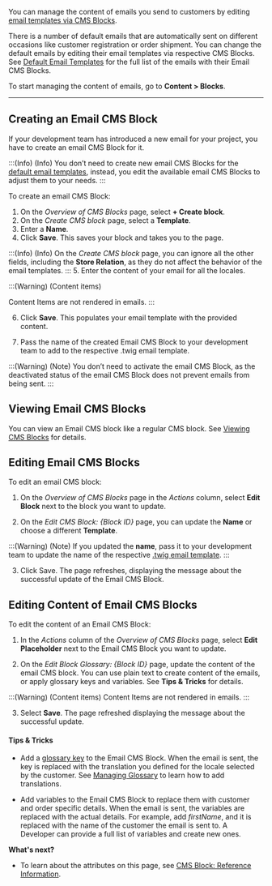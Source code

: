 You can manage the content of emails you send to customers by editing [email templates via CMS Blocks](https://documentation.spryker.com/docs/email-as-a-cms-block-feature-overview). 

There is a number of default emails that are automatically sent on different occasions like customer registration or order shipment. You can change the default emails by editing their email templates via respective CMS Blocks. See [Default Email Templates](https://documentation.spryker.com/docs/email-as-a-cms-block-feature-overview#default-email-templates) for the full list of the emails with their Email CMS Blocks.

To start managing the content of emails, go to **Content > Blocks**.

***

## Creating an Email CMS Block
If your development team has introduced a new email for your project, you have to create an email CMS Block for it.

:::(Info) (Info)
You don’t need to create new email CMS Blocks for the [default email templates](https://documentation.spryker.com/docs/email-as-a-cms-block-feature-overview#default-email-templates), instead, you edit the available email CMS Blocks to adjust them to your needs.
:::

To create an email CMS Block:

1. On the *Overview of CMS Blocks* page, select **+ Create block**. 
2. On the *Create CMS block* page, select a **Template**.
3. Enter a **Name**.
4. Click **Save**. This saves your block and takes you to the 
page.

:::(Info) (Info)
On the *Create CMS block* page, you can ignore all the other fields, including the **Store Relation**, as they do not affect the behavior of the email templates.
:::
5. Enter the content of your email for all the locales. 

:::(Warning) (Content items)

Content Items are not rendered in emails.
:::

6. Click **Save**. This populates your email template with the provided content.

7. Pass the name of the created Email CMS Block to your development team to add to the respective .twig email template.

:::(Warning) (Note)
You don’t need to activate the email CMS Block, as the deactivated status of the email CMS Block does not prevent emails from being sent. 
:::

## Viewing Email CMS Blocks
You can view an Email CMS block like a regular CMS block. See [Viewing CMS Blocks](https://documentation.spryker.com/docs/managing-cms-blocks#viewing-cms-blocks) for details.


## Editing Email CMS Blocks
To edit an email CMS block:

1. On the *Overview of CMS Blocks* page in the *Actions* column, select **Edit Block** next to the block you want to update.

2. On the *Edit CMS Block: {Block ID}* page, you can update the **Name** or choose a different **Template**.

:::(Warning) (Note)
If you updated the **name**, pass it to your development team to update the name of the respective [.twig email template](https://documentation.spryker.com/docs/en/email-as-a-cms-block-feature-overview#cms-block-email-template). 
:::

3. Click Save.
The page refreshes, displaying the message about the successful update of the Email CMS Block.


## Editing Content of Email CMS Blocks
To edit the content of an Email CMS Block:

1. In the *Actions* column of the *Overview of CMS Blocks* page, select **Edit Placeholder** next to the Email CMS Block you want to update.

2. On the *Edit Block Glossary: {Block ID}* page, update the content of the email CMS block. You can use plain text to create content of the emails, or apply glossary keys and variables. See **Tips & Tricks** for details.

:::(Warning) (Content items)
Content Items are not rendered in emails.
:::

3. Select **Save**. 
The page refreshed displaying the message about the successful update. 


#### Tips & Tricks

* Add a [glossary key](https://documentation.spryker.com/docs/en/glossary-creation) to the Email CMS Block. When the email is sent, the key is replaced with the translation you defined for the locale selected by the customer. See [Managing Glossary](https://documentation.spryker.com/docs/managing-glossary#managing-glossary) to learn how to add translations.

* Add variables to the Email CMS Block to replace them with customer and order specific details. When the email is sent, the variables are replaced with the actual details. For example, add *firstName*, and it is replaced with the name of the customer the email is sent to. A Developer can provide a full list of variables and create new ones.

**What's next?**

* To learn about the attributes on this page, see [CMS Block: Reference Information](https://documentation.spryker.com/docs/cms-block-reference-information).